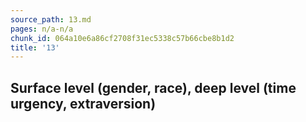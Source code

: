 ```yaml
---
source_path: 13.md
pages: n/a-n/a
chunk_id: 064a10e6a86cf2708f31ec5338c57b66cbe8b1d2
title: '13'
---
```

## Surface level (gender, race), deep level (time urgency, extraversion)
